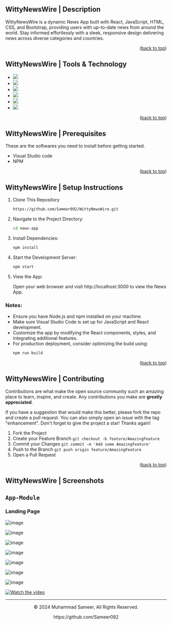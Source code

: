 <a name="readme-top"></a>
## WittyNewsWire | Description

WittyNewsWire is a dynamic News App built with React, JavaScript, HTML, CSS, and Bootstrap, providing users with up-to-date news from around the world. Stay informed effortlessly with a sleek, responsive design delivering news across diverse categories and countries.

<p align="right">(<a href="#readme-top">back to top</a>)</p>

## WittyNewsWire | Tools & Technology

* <img src="https://img.shields.io/badge/React-61DBFB?style=for-the-badge&logo=react&logoColor=white" />
* <img src="https://img.shields.io/badge/JavaScript-323330?style=for-the-badge&logo=javascript&logoColor=F7DF1E"/>
* <img src="https://img.shields.io/badge/HTML5-E34F26?style=for-the-badge&logo=html5&logoColor=white" />
* <img src="https://img.shields.io/badge/CSS3-1572B6?style=for-the-badge&logo=css3&logoColor=white" />
* <img src="https://img.shields.io/badge/Bootstrap-563D7C?style=for-the-badge&logo=bootstrap&logoColor=white" />
* <img src="https://img.shields.io/badge/Visual_Studio_Code-0078D4?style=for-the-badge&logo=visual%20studio%20code&logoColor=white" />

<p align="right">(<a href="#readme-top">back to top</a>)</p>

## WittyNewsWire | Prerequisites

These are the softwares you need to install before getting started.
- Visual Studio code
- NPM

<p align="right">(<a href="#readme-top">back to top</a>)</p>

## WittyNewsWire | Setup Instructions
  
1. Clone This Repository
   ```sh
   https://github.com/Sameer092/WittyNewsWire.git

2. Navigate to the Project Directory:
   ```sh
   cd news-app

3. Install Dependencies:
   ```sh
   npm install
   
4. Start the Development Server:
   ```sh
   npm start
   
5. View the App:

   Open your web browser and visit http://localhost:3000 to view the News App.

### Notes:

 * Ensure you have Node.js and npm installed on your machine.
 * Make sure Visual Studio Code is set up for JavaScript and React development.
 * Customize the app by modifying the React components, styles, and integrating additional features.
 * For production deployment, consider optimizing the build using:
   ```sh
   npm run build

<p align="right">(<a href="#readme-top">back to top</a>)</p>

## WittyNewsWire | Contributing

Contributions are what make the open source community such an amazing place to learn, inspire, and create. Any contributions you make are **greatly appreciated**.

If you have a suggestion that would make this better, please fork the repo and create a pull request. You can also simply open an issue with the tag "enhancement".
Don't forget to give the project a star! Thanks again!

1. Fork the Project
2. Create your Feature Branch `git checkout -b feature/AmazingFeature`
3. Commit your Changes `git commit -m 'Add some AmazingFeature'`
4. Push to the Branch `git push origin feature/AmazingFeature`
5. Open a Pull Request

<p align="right">(<a href="#readme-top">back to top</a>)</p>

## WittyNewsWire | Screenshots

## `App-Module`

### Landing Page

![image](https://github.com/Sameer092/WittyNewsWire/blob/master/images/1.png)

![image](https://github.com/Sameer092/WittyNewsWire/blob/master/images/2.png)

![image](https://github.com/Sameer092/WittyNewsWire/blob/master/images/22.png)

![image](https://github.com/Sameer092/WittyNewsWire/blob/master/images/3.png)

![image](https://github.com/Sameer092/WittyNewsWire/blob/master/images/4.png)

![image](https://github.com/Sameer092/WittyNewsWire/blob/master/images/5.png)

![image](https://github.com/Sameer092/WittyNewsWire/blob/master/images/11.png)


[![Watch the video](https://img.youtube.com/vi/NdeHhGdiMeo/0.jpg)](https://www.youtube.com/watch?v=NdeHhGdiMeo)


---
<p align="center"> © 2024 Muhammad Sameer, All Rights Reserved. </p>
<p align="center">
https://github.com/Sameer092
</p>
